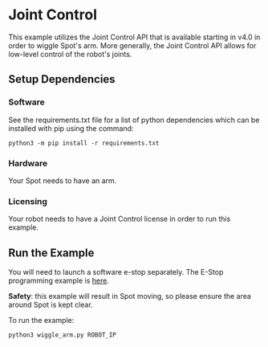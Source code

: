 <!--
Copyright (c) 2023 Boston Dynamics, Inc.  All rights reserved.

Downloading, reproducing, distributing or otherwise using the SDK Software
is subject to the terms and conditions of the Boston Dynamics Software
Development Kit License (20191101-BDSDK-SL).
-->

# Joint Control

This example utilizes the Joint Control API that is available starting in v4.0 in order to wiggle Spot's arm. More generally, the Joint Control API allows for low-level control of the robot's joints.

## Setup Dependencies

### Software

See the requirements.txt file for a list of python dependencies which can be installed with pip using the command:

```
python3 -m pip install -r requirements.txt
```

### Hardware

Your Spot needs to have an arm.

### Licensing

Your robot needs to have a Joint Control license in order to run this example.

## Run the Example

You will need to launch a software e-stop separately. The E-Stop programming example is [here](../estop/README.md).

**Safety**: this example will result in Spot moving, so please ensure the area around Spot is kept clear.

To run the example:

```
python3 wiggle_arm.py ROBOT_IP
```
